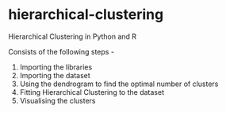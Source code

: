 # hierarchical-clustering
Hierarchical Clustering in Python and R

Consists of the following steps -

1. Importing the libraries
2. Importing the dataset
3. Using the dendrogram to find the optimal number of clusters
4. Fitting Hierarchical Clustering to the dataset
5. Visualising the clusters
